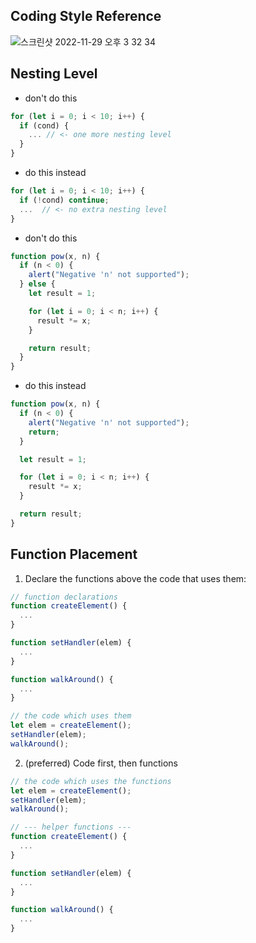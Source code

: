 ## Coding Style Reference
![스크린샷 2022-11-29 오후 3 32 34](https://user-images.githubusercontent.com/20631646/204456159-3a1b58dd-df67-4402-bfe0-c979e88b3b38.png)


## Nesting Level
* don't do this
```javascript
for (let i = 0; i < 10; i++) {
  if (cond) {
    ... // <- one more nesting level
  }
}
```
* do this instead
```javascript
for (let i = 0; i < 10; i++) {
  if (!cond) continue;
  ...  // <- no extra nesting level
}
```
* don't do this
```javascript
function pow(x, n) {
  if (n < 0) {
    alert("Negative 'n' not supported");
  } else {
    let result = 1;

    for (let i = 0; i < n; i++) {
      result *= x;
    }

    return result;
  }
}
```
* do this instead
```javascript
function pow(x, n) {
  if (n < 0) {
    alert("Negative 'n' not supported");
    return;
  }

  let result = 1;

  for (let i = 0; i < n; i++) {
    result *= x;
  }

  return result;
}
```

## Function Placement
1. Declare the functions above the code that uses them:
```javascript
// function declarations
function createElement() {
  ...
}

function setHandler(elem) {
  ...
}

function walkAround() {
  ...
}

// the code which uses them
let elem = createElement();
setHandler(elem);
walkAround();
```
2. (preferred) Code first, then functions
```javascript
// the code which uses the functions
let elem = createElement();
setHandler(elem);
walkAround();

// --- helper functions ---
function createElement() {
  ...
}

function setHandler(elem) {
  ...
}

function walkAround() {
  ...
}
```
